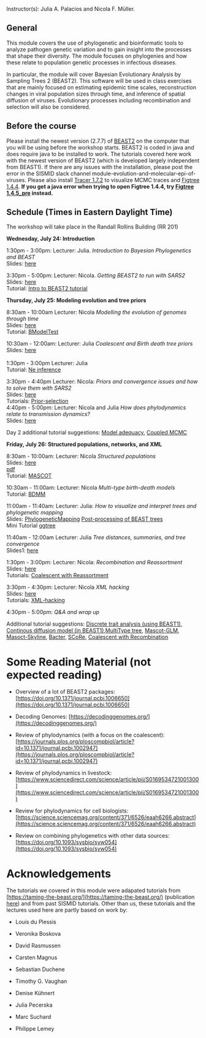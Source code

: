 


<p>  </p>

<p>  </p>

Instructor(s):
Julia A. Palacios and Nicola F. Müller.

## General

This module covers the use of phylogenetic and bioinformatic tools to analyze pathogen genetic variation and to gain insight into the processes that shape their diversity. The module focuses on phylogenies and how these relate to population genetic processes in infectious diseases.

In particular, the module will cover Bayesian Evolutionary Analysis by Sampling Trees 2 (BEAST2). This software will be used in class exercises that are mainly focused on estimating epidemic time scales, reconstruction changes in viral population sizes through time, and inference of spatial diffusion of viruses. Evolutionary processes including recombination and selection will also be considered.

## Before the course

Please install the newest version (2.7.7) of  [BEAST2](https://www.beast2.org/) on the computer that you will be using before the workshop starts.
BEAST2 is coded in java and does require java to be installed to work.
The tutorials covered here work with the newest version of BEAST2 (which is developed largely independent from BEAST1).
If there are any issues with the installation, please post the error in the SISMID slack channel module-evolution-and-molecular-epi-of-viruses.
Please also install [Tracer 1.7.2](https://github.com/beast-dev/tracer/releases/tag/v1.7.2) to visualize MCMC traces and [Figtree 1.4.4](https://github.com/rambaut/figtree/releases/tag/v1.4.4). 
**If you get a java error when trying to open Figtree 1.4.4, try [Figtree 1.4.5_pre](https://github.com/rambaut/figtree/releases/tag/v1.4.5pre) instead.**

## Schedule (Times in Eastern Daylight Time)

The workshop will take place in the Randall Rollins Building (RR 201)


**Wednesday, July 24: Introduction** <br />

1:30pm - 3:00pm: Lecturer: Julia. *Introduction to Bayesian Phylogenetics and BEAST* <br />
                Slides: [here](https://github.com/JuliaPalacios/SISMID_EvolutionaryDynamics/blob/master/Lectures/2024-07-24_Introduction.pptx?raw=true)<br />

3:30pm - 5:00pm:  Lecturer: Nicola. *Getting BEAST2 to run with SARS2* <br />
Slides: [here](https://github.com/JuliaPalacios/SISMID_EvolutionaryDynamics/blob/master/Lectures/2024-07-24_beast_introduction.pptx?raw=true)<br />
Tutorial: [Intro to BEAST2 tutorial](https://github.com/JuliaPalacios/SISMID_EvolutionaryDynamics/blob/master/Tutorials/Introduction-to-BEAST2.zip?raw=true)<br />

**Thursday, July 25: Modeling evolution and tree priors**

8:30am - 10:00am Lecturer: Nicola  *Modelling the evolution of genomes through time*<br />
                Slides: [here](https://github.com/JuliaPalacios/SISMID_EvolutionaryDynamics/blob/master/Lectures/2024-07-25-sismid_evol_nfm.pptx?raw=true)<br />
                Tutorial: [BModelTest](https://github.com/JuliaPalacios/SISMID_EvolutionaryDynamics/blob/master/Tutorials/BModelTest.zip?raw=true)<br />

10:30am - 12:00am: Lecturer: Julia *Coalescent and Birth death tree priors*  <br />
                Slides: [here](https://github.com/JuliaPalacios/SISMID_EvolutionaryDynamics/blob/master/Lectures/2024-07-25_tree_priors.pptx?raw=true)<br />               
1:30pm - 3:00pm Lecturer: Julia <br/>
                 Tutorial: [Ne inference](https://github.com/JuliaPalacios/SISMID_EvolutionaryDynamics/raw/master/Tutorials/Ne_inference.zip?raw=true)<br />
                
3:30pm - 4:40pm Lecturer: Nicola: *Priors and convergence issues and how to solve them with SARS2* <br />
                Slides: [here](https://github.com/JuliaPalacios/SISMID_EvolutionaryDynamics/blob/master/Lectures/2024-07-25_priorstrouble_nfm.pptx?raw=true)<br />
                Tutorials: [Prior-selection](https://github.com/JuliaPalacios/SISMID_EvolutionaryDynamics/blob/master/Tutorials/Prior-selection.zip?raw=true)<br />
4:40pm - 5:00pm: Lecturer: Nicola and Julia *How does phylodynamics relate to transmission dynamics?* <br />
                Slides: [here](https://github.com/JuliaPalacios/SISMID_EvolutionaryDynamics/blob/master/Lectures/2024-07-26-relation_phylodynamics_epidemiology.pptx?raw=true)<br />


Day 2 additional tutorial suggestions: [Model adequacy](https://taming-the-beast.org/tutorials/adequacy_tutorial/), [Coupled MCMC](https://taming-the-beast.org/tutorials/CoupledMCMC-Tutorial/)


**Friday, July 26: Structured populations, networks, and XML**

8:30am - 10:00am: Lecturer: Nicola *Structured populations* <br />
                Slides: [here](https://github.com/JuliaPalacios/SISMID_EvolutionaryDynamics/blob/master/Lectures/2024-07-26-structured_nfm.pptx?raw=true)<br />
                                [pdf](https://github.com/JuliaPalacios/SISMID_EvolutionaryDynamics/blob/master/Lectures/2024-07-26-structured_nfm.pdf?raw=true)<br />
                Tutorial: [MASCOT](https://github.com/JuliaPalacios/SISMID_EvolutionaryDynamics/blob/master/Tutorials/Mascot-Tutorial.zip?raw=true)<br />


10:30am - 11:00am: Lecturer: Nicola *Multi-type birth-death models* <br />
                Tutorial: [BDMM](https://github.com/JuliaPalacios/SISMID_EvolutionaryDynamics/blob/master/Tutorials/Structured-birth-death-model.zip?raw=true)<br />

11:00am - 11:40am: Lecturer: Julia: *How to visualize and interpret trees and phylogenetic mapping* <br />
                Slides: [PhylogeneticMapping](https://github.com/JuliaPalacios/SISMID_EvolutionaryDynamics/blob/master/Lectures/2023-07-14_phylo_mapping.pptx) [Post-processing of BEAST trees](https://github.com/JuliaPalacios/SISMID_EvolutionaryDynamics/blob/master/Lectures/2021-07-23_FigTreeTutorial_NT.pdf)<br />
                Mini Tutorial [ggtree](https://github.com/JuliaPalacios/SISMID_EvolutionaryDynamics/blob/master/Tutorials/mascot_ggtree.zip?raw=true)

11:40am - 12:00am Lecturer: Julia  *Tree distances, summaries, and tree convergence* <br />
                Slides1: [here](https://github.com/JuliaPalacios/SISMID_EvolutionaryDynamics/blob/master/Lectures/2023-07-13_Summary_Trees.pdf?raw=true)<br />  



1:30pm - 3:00pm: Lecturer: Nicola: *Recombination and Reassortment* <br />
                Slides: [here](https://github.com/JuliaPalacios/SISMID_EvolutionaryDynamics/blob/master/Lectures/2023-07-14-sismid_network_nfm.pptx?raw=true)<br />
                Tutorials: [Coalescent with Reassortment](https://github.com/JuliaPalacios/SISMID_EvolutionaryDynamics/blob/master/Tutorials/Reassortment-Tutorial.zip?raw=true)<br />
               
3:30pm - 4:30pm: Lecturer: Nicola  *XML hacking* <br />
                Slides: [here](https://github.com/JuliaPalacios/SISMID_EvolutionaryDynamics/blob/master/Lectures/2023-07-14-xml_nfm.pptx?raw=true)<br />
                Tutorials: [XML-hacking](https://github.com/JuliaPalacios/SISMID_EvolutionaryDynamics/blob/master/Tutorials/XML-Tutorial.zip?raw=true)<br />
                
4:30pm - 5:00pm: *Q&A and wrap up*  <br />

Additional tutorial suggestions: [Discrete trait analysis (using BEAST1)](http://beast.community/workshop_discrete_diffusion), [Continous diffusion model (in BEAST1)](https://beast.community/continuous_traits),[MultiType tree](https://taming-the-beast.org/tutorials/Structured-coalescent/), [Mascot-GLM](https://github.com/nicfel/GLM-Tutorial), [Masoct-Skyline](https://github.com/nicfel/MascotSkyline-Tutorial/), [Bacter](https://taming-the-beast.org/tutorials/Bacter-Tutorial/), [SCoRe](https://github.com/jugne/SCoRe-tutorial), [Coalescent with Recombination](https://github.com/JuliaPalacios/SISMID_EvolutionaryDynamics/blob/master/Tutorials/Recombination-Tutorial.zip?raw=true)


# Some Reading Material (not expected reading)

- Overview of a lot of BEAST2 packages: [https://doi.org/10.1371/journal.pcbi.1006650](https://doi.org/10.1371/journal.pcbi.1006650)

- Decoding Genomes: [https://decodinggenomes.org/](https://decodinggenomes.org/)

- Review of phylodynamics (with a focus on the coalescent): [https://journals.plos.org/ploscompbiol/article?id=10.1371/journal.pcbi.1002947](https://journals.plos.org/ploscompbiol/article?id=10.1371/journal.pcbi.1002947)

- Review of phylodynamics in livestock: [https://www.sciencedirect.com/science/article/pii/S0169534721001300](https://www.sciencedirect.com/science/article/pii/S0169534721001300)

- Review for phylodynamics for cell biologists: [https://science.sciencemag.org/content/371/6526/eaah6266.abstract](https://science.sciencemag.org/content/371/6526/eaah6266.abstract)

- Review on combining phylogenetics with other data sources: [https://doi.org/10.1093/sysbio/syw054](https://doi.org/10.1093/sysbio/syw054)

# Acknowledgements

The tutorials we covered in this module were adapated tutorials from [https://taming-the-beast.org/](https://taming-the-beast.org/) (publication [here](https://academic.oup.com/sysbio/article/67/1/170/3897660)) and from past SISMID tutorials.
Other than us, these tutorials and the lectures used here are partly based on work by:

- Louis du Plessis

- Veronika Boskova

- David Rasmussen

- Carsten Magnus

- Sebastian Duchene

- Timothy G. Vaughan

- Denise Kühnert

- Julia Pecerska

- Marc Suchard

- Philippe Lemey
